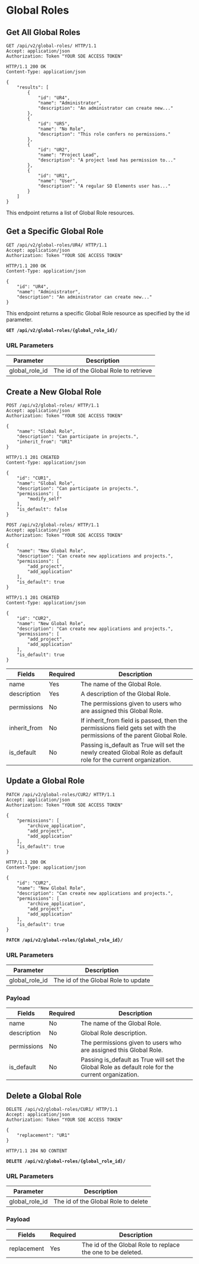 # Global Roles

## Get All Global Roles

```http
GET /api/v2/global-roles/ HTTP/1.1
Accept: application/json
Authorization: Token "YOUR SDE ACCESS TOKEN"
```

```http
HTTP/1.1 200 OK
Content-Type: application/json

{
    "results": [
        {
            "id": "UR4",
            "name": "Administrator",
            "description": "An administrator can create new..."
        },
        {
            "id": "UR5",
            "name": "No Role",
            "description": "This role confers no permissions."
        },
        {
            "id": "UR2",
            "name": "Project Lead",
            "description": "A project lead has permission to..."
        },
        {
            "id": "UR1",
            "name": "User",
            "description": "A regular SD Elements user has..."
        }
    ]
}
```

This endpoint returns a list of Global Role resources.










## Get a Specific Global Role

```http
GET /api/v2/global-roles/UR4/ HTTP/1.1
Accept: application/json
Authorization: Token "YOUR SDE ACCESS TOKEN"
```

```http
HTTP/1.1 200 OK
Content-Type: application/json

{
    "id": "UR4",
    "name": "Administrator",
    "description": "An administrator can create new..."
}
```

This endpoint returns a specific Global Role resource as specified by the id parameter.

**`GET /api/v2/global-roles/{global_role_id}/`**

### URL Parameters

Parameter      | Description
-------------- | ---------------
global_role_id | The id of the Global Role to retrieve










## Create a New Global Role

```http
POST /api/v2/global-roles/ HTTP/1.1
Accept: application/json
Authorization: Token "YOUR SDE ACCESS TOKEN"

{
    "name": "Global Role",
    "description": "Can participate in projects.",
    "inherit_from": "UR1"
}
```

```http
HTTP/1.1 201 CREATED
Content-Type: application/json

{
    "id": "CUR1",
    "name": "Global Role",
    "description": "Can participate in projects.",
    "permissions": [
        "modify_self"
    ],
    "is_default": false
}
```

```http
POST /api/v2/global-roles/ HTTP/1.1
Accept: application/json
Authorization: Token "YOUR SDE ACCESS TOKEN"

{
    "name": "New Global Role",
    "description": "Can create new applications and projects.",
    "permissions": [
        "add_project",
        "add_application"
    ],
    "is_default": true
}
```

```http
HTTP/1.1 201 CREATED
Content-Type: application/json

{
    "id": "CUR2",
    "name": "New Global Role",
    "description": "Can create new applications and projects.",
    "permissions": [
        "add_project",
        "add_application"
    ],
    "is_default": true
}
```

Fields       | Required | Description
-------------|----------|-------------
name         | Yes      | The name of the Global Role.
description  | Yes      | A description of the Global Role.
permissions  | No       | The permissions given to users who are assigned this Global Role.
inherit_from | No       | If inherit_from field is passed, then the permissions field gets set with the permissions of the parent Global Role.
is_default   | No       | Passing is_default as True will set the newly created Global Role as default role for the current organization.










## Update a Global Role

```http
PATCH /api/v2/global-roles/CUR2/ HTTP/1.1
Accept: application/json
Authorization: Token "YOUR SDE ACCESS TOKEN"

{
    "permissions": [
        "archive_application",
        "add_project",
        "add_application"
    ],
    "is_default": true
}
```

```http
HTTP/1.1 200 OK
Content-Type: application/json

{
    "id": "CUR2",
    "name": "New Global Role",
    "description": "Can create new applications and projects.",
    "permissions": [
        "archive_application",
        "add_project",
        "add_application"
    ],
    "is_default": true
}
```

**`PATCH /api/v2/global-roles/{global_role_id}/`**

### URL Parameters

Parameter       | Description
--------------- | -----------
global_role_id | The id of the Global Role to update

### Payload

Fields        | Required | Description
--------------|----------|---------------
name          | No       | The name of the Global Role.
description   | No       | Global Role description.
permissions   | No       | The permissions given to users who are assigned this Global Role.
is_default    | No       | Passing is_default as True will set the Global Role as default role for the current organization.










## Delete a Global Role

``` http
DELETE /api/v2/global-roles/CUR1/ HTTP/1.1
Accept: application/json
Authorization: Token "YOUR SDE ACCESS TOKEN"

{
    "replacement": "UR1"
}
```

``` http
HTTP/1.1 204 NO CONTENT
```

**`DELETE /api/v2/global-roles/{global_role_id}/`**

### URL Parameters

Parameter       | Description
--------------- | -----------
global_role_id | The id of the Global Role to delete

### Payload

Fields        | Required | Description
--------------|----------|---------------
replacement   | Yes      | The id of the Global Role to replace the one to be deleted.
